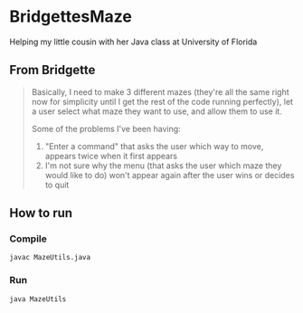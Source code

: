 # BridgettesMaze
Helping my little cousin with her Java class at University of Florida

## From Bridgette

> Basically, I need to make 3 different mazes (they're all the same right now for simplicity until I get the rest of the code running perfectly), let a user select what maze they want to use, and allow them to use it.
>
> Some of the problems I've been having:
> 1. "Enter a command" that asks the user which way to move, appears twice when it first appears
> 2. I'm not sure why the menu (that asks the user which maze they would like to do) won't appear again after the user wins or decides to quit

## How to run

### Compile
`javac MazeUtils.java`

### Run
`java MazeUtils`
